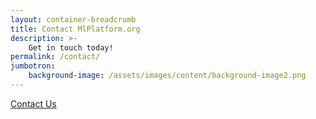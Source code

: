 ```yaml
---
layout: container-breadcrumb
title: Contact MlPlatform.org
description: >-
    Get in touch today!
permalink: /contact/
jumbotron:
    background-image: /assets/images/content/background-image2.png
---
```

<!-- Contact Form -->
<div class="col-xs-12 text-center">
    <a class="btn email" href="mailto:contact@linaro.org?subject=MlPlatform.org - {{page.url}}">
        Contact Us
    </a>
</div>
<!-- /End Contact Form -->
